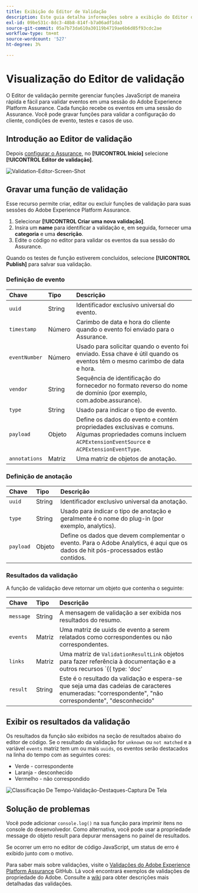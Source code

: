 ```yaml
---
title: Exibição do Editor de Validação
description: Este guia detalha informações sobre a exibição do Editor de validação no Adobe Experience Platform Assurance.
exl-id: 09be531c-8dc3-48b8-814f-b7a06adf1da3
source-git-commit: 05a7b73da610a30119b4719ae6b6d85f93cdc2ae
workflow-type: tm+mt
source-wordcount: '527'
ht-degree: 3%

---
```


# Visualização do Editor de validação

O Editor de validação permite gerenciar funções JavaScript de maneira rápida e fácil para validar eventos em uma sessão do Adobe Experience Platform Assurance. Cada função recebe os eventos em uma sessão do Assurance. Você pode gravar funções para validar a configuração do cliente, condições de evento, testes e casos de uso.

## Introdução ao Editor de validação

Depois [configurar o Assurance](../tutorials/implement-assurance.md), no **[!UICONTROL Início]** selecione **[!UICONTROL Editor de validação]**.

![Validation-Editor-Screen-Shot](https://user-images.githubusercontent.com/6597105/198680074-f548a646-6f2f-4a65-82fd-0f1687d869bf.png)

## Gravar uma função de validação

Esse recurso permite criar, editar ou excluir funções de validação para suas sessões do Adobe Experience Platform Assurance.

1. Selecionar **[!UICONTROL Criar uma nova validação]**.
2. Insira um **name** para identificar a validação e, em seguida, fornecer uma **categoria** e uma **descrição**.
3. Edite o código no editor para validar os eventos da sua sessão do Assurance.

Quando os testes de função estiverem concluídos, selecione **[!UICONTROL Publish]** para salvar sua validação.

### Definição de evento

| Chave | Tipo | Descrição |
| :--- | :--- | :--- |
| `uuid` | String | Identificador exclusivo universal do evento. |
| `timestamp` | Número | Carimbo de data e hora do cliente quando o evento foi enviado para o Assurance. |
| `eventNumber` | Número | Usado para solicitar quando o evento foi enviado. Essa chave é útil quando os eventos têm o mesmo carimbo de data e hora. |
| `vendor` | String | Sequência de identificação do fornecedor no formato reverso do nome de domínio (por exemplo, com.adobe.assurance). |
| `type` | String | Usado para indicar o tipo de evento. |
| `payload` | Objeto | Define os dados do evento e contém propriedades exclusivas e comuns. Algumas propriedades comuns incluem `ACPExtensionEventSource` e `ACPExtensionEventType`. |
| `annotations` | Matriz | Uma matriz de objetos de anotação. |

### Definição de anotação

| Chave | Tipo | Descrição |
| :--- | :--- | :--- |
| `uuid` | String | Identificador exclusivo universal da anotação. |
| `type` | String | Usado para indicar o tipo de anotação e geralmente é o nome do plug-in (por exemplo, analytics). |
| `payload` | Objeto | Define os dados que devem complementar o evento. Para o Adobe Analytics, é aqui que os dados de hit pós-processados estão contidos. |

### Resultados da validação

A função de validação deve retornar um objeto que contenha o seguinte:

| Chave | Tipo | Descrição |
| :--- | :--- | :--- |
| `message` | String | A mensagem de validação a ser exibida nos resultados do resumo. |
| `events` | Matriz | Uma matriz de uuids de evento a serem relatados como correspondentes ou não correspondentes. |
| `links` | Matriz | Uma matriz de `ValidationResultLink` objetos para fazer referência à documentação e a outros recursos `{( type: 'doc'|'product', url: String )}` |
| `result` | String | Este é o resultado da validação e espera-se que seja uma das cadeias de caracteres enumeradas: &quot;correspondente&quot;, &quot;não correspondente&quot;, &quot;desconhecido&quot; |

## Exibir os resultados da validação

Os resultados da função são exibidos na seção de resultados abaixo do editor de código. Se o resultado da validação for `unknown` ou `not matched` e a variável `events` matriz tem um ou mais `uuids`, os eventos serão destacados na linha do tempo com as seguintes cores:

* Verde - correspondente
* Laranja - desconhecido
* Vermelho - não correspondido

![Classificação De Tempo-Validação-Destaques-Captura De Tela](https://user-images.githubusercontent.com/6597105/198681412-93d10a5a-3212-4e85-850a-aeaf5caf0521.png)

## Solução de problemas

Você pode adicionar `console.log()` na sua função para imprimir itens no console do desenvolvedor. Como alternativa, você pode usar a propriedade message do objeto result para depurar mensagens no painel de resultados.

Se ocorrer um erro no editor de código JavaScript, um status de erro é exibido junto com o motivo.

Para saber mais sobre validações, visite o [Validações do Adobe Experience Platform Assurance](https://github.com/adobe/griffon-validation-plugins) GitHub. Lá você encontrará exemplos de validações de propriedade do Adobe. Consulte a [wiki](https://github.com/adobe/griffon-validation-plugins/wiki) para obter descrições mais detalhadas das validações.
